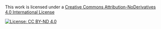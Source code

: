 This work is licensed under a
[Creative Commons Attribution-NoDerivatives 4.0 International License](https://creativecommons.org/licenses/by-nd/4.0/)

[![License: CC BY-ND 4.0](https://img.shields.io/badge/License-CC_BY--ND_4.0-lightgrey.svg)](https://creativecommons.org/licenses/by-nd/4.0/)
